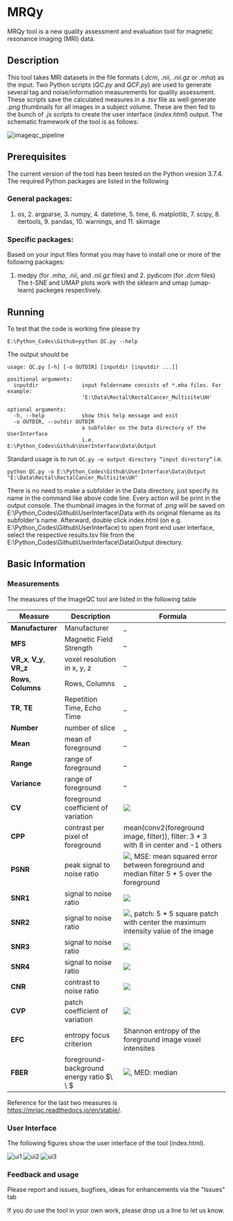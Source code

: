 # MRQy

MRQy tool is a new quality assessment and evaluation tool for magnetic resonance imaging (MRI) data.

## Description


This tool takes MRI datasets in the file formats (_.dcm_, _.nii_, _.nii.gz_ or _.mha_) as the input. Two Python scripts (_QC.py_ and _QCF.py_) are used to generate several tag and noise/information measurements for quality assessment. These scripts save the calculated measures in a  _.tsv_ file as well generate _.png_ thumbnails for all images in a subject volume. These are then fed to the bunch of _.js_ scripts to create the user interface (_index.html_) output. The schematic framework of the tool is as follows:



![imageqc_pipeline](https://user-images.githubusercontent.com/50635618/66402652-3343a600-e9b3-11e9-897e-68ebca4a93bc.png)


## Prerequisites

The current version of the tool has been tested on the Python vresion 3.7.4. The required Python packages are listed in the following

### General packages:

1. os, 2. argparse, 3. numpy, 4. datetime, 5. time, 6. matplotlib, 7. scipy, 8. itertools, 9. pandas, 10. warnings, and 11. skimage

### Specific packages:

Based on your input files format you may have to install one or more of the following packages: 
1. medpy (for _.mha_, _.nii_, and _.nii.gz_ files) and 2. pydicom (for _.dcm_ files)
The t-SNE and UMAP plots work with the sklearn and umap (umap-learn) packeges respectively. 


## Running

To test that the code is working fine please try
```
E:\Python_Codes\Github>python QC.py --help

```
The output should be 
```
usage: QC.py [-h] [-o OUTDIR] [inputdir [inputdir ...]]

positional arguments:
  inputdir              input foldername consists of *.mha files. For example:
                        'E:\Data\Rectal\RectalCancer_Multisite\UH'

optional arguments:
  -h, --help            show this help message and exit
  -o OUTDIR, --outdir OUTDIR
                        a subfolder on the Data directory of the UserInterface
                        i.e. E:\Python_Codes\Github\UserInterface\Data\Output
```
Standard usage is to run ``` QC.py –o output directory “input directory” ``` i.e. 

```
python QC.py -o E:\Python_Codes\Github\UserInterface\Data\Output "E:\Data\Rectal\RectalCancer_Multisite\UH"

```
There is no need to make a subfolder in the Data directory, just specify its name in the command like above code line.
Every action will be print in the output console. The thumbnail images in the format of _.png_ will be saved on E:\Python_Codes\Github\UserInterface\Data with its original filename as its subfolder's name. Afterward, double click index.html (on e.g. E:\Python_Codes\Github\UserInterface) to open front end user interface, select the respective results.tsv file from the E:\Python_Codes\Github\UserInterface\Data\Output directory.

## Basic Information 

### Measurements

The measures of the ImageQC tool are listed in the following table

| Measure |  Description  |  Formula |
|---------|------------| ---------------------|
|   __Manufacturer__ | Manufacturer| _ |
|   __MFS__ | Magnetic Field Strength| _ |
|   __VR_x__, __V_y__, __VR_z__ | voxel resolution in x, y, z| _ |
|   __Rows__, __Columns__  | Rows, Columns| _ |
|   __TR__, __TE__  | Repetition Time, Echo Time| _ |
|   __Number__  | number of slice| _ |
|   __Mean__  |  mean of foreground| _ |
|   __Range__  | range of foreground| _ |
|   __Variance__  | range of foreground| _ |
|   __CV__  | foreground coefficient of variation| ![](http://www.sciweavers.org/download/Tex2Img_1570566359.jpg) |
|   __CPP__  | contrast per pixel of foreground| mean(conv2(foreground image, filter)), filter: 3 * 3  with 8 in center and -1 others|
|   __PSNR__  | peak signal to noise ratio| ![](http://www.sciweavers.org/download/Tex2Img_1570566645.jpg), MSE: mean squared error between foreground and median filter 5 * 5  over the foreground   |
|   __SNR1__  | signal to noise ratio| ![](http://www.sciweavers.org/download/Tex2Img_1570566763.jpg)|
|   __SNR2__  | signal to noise ratio| ![](http://www.sciweavers.org/download/Tex2Img_1570566845.jpg), patch: 5 * 5  square patch with center the maximum intensity value of the image    |
|   __SNR3__  | signal to noise ratio| ![](http://www.sciweavers.org/download/Tex2Img_1570566876.jpg)  |
|   __SNR4__  | signal to noise ratio| ![](http://www.sciweavers.org/download/Tex2Img_1570566995.jpg)    |
|   __CNR__  | contrast to noise ratio| ![](http://www.sciweavers.org/download/Tex2Img_1570567041.jpg)| 
|   __CVP__  | patch coefficient of variation| ![](http://www.sciweavers.org/download/Tex2Img_1570567065.jpg)|
|   __EFC__  | entropy focus criterion| Shannon entropy of the foreground image voxel intensites|
|   __FBER__  | foreground-background energy ratio $\ \ $| ![](http://www.sciweavers.org/download/Tex2Img_1570567104.jpg), MED: median|

Reference for the last two measures is  https://mriqc.readthedocs.io/en/stable/.

### User Interface

The following figures show the user interface of the tool (index.html). 

![ui1](https://user-images.githubusercontent.com/50635618/66433517-7a02c180-e9ee-11e9-8949-5849e89ecaf7.png)
![ui2](https://user-images.githubusercontent.com/50635618/66433515-796a2b00-e9ee-11e9-9ffb-44c130f81533.png)
![ui3](https://user-images.githubusercontent.com/50635618/66433516-796a2b00-e9ee-11e9-9139-07ed57ee342c.png)

### Feedback and usage

Please report and issues, bugfixes, ideas for enhancements via the "Issues" tab

If you do use the tool in your own work, please drop us a line to let us know.
